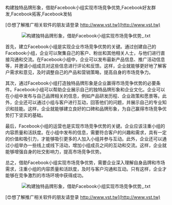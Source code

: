 构建独特品牌形象，借助Facebook小组实现市场竞争优势,Facebook好友群发,Facebook拓客,Facebook发帖

[😍想了解推广相关软件的朋友请登录 http://www.vst.tw](http://www.vst.tw)

 <center><img src="https://vst.tw/MP4/tuiguang/png/6.png" alt="构建独特品牌形象，借助Facebook小组实现市场竞争优势_.txt"></center>

首先，建立Facebook小组是实现企业市场竞争优势的关键。通过创建自己的Facebook小组，企业可以聚集自己的客户、粉丝和其他相关人士，与他们进行直接沟通和交流。在Facebook小组中，企业可以发布最新产品信息、推广活动信息等，并邀请小组成员对这些信息进行评论和反馈。这样，企业就能够更好地了解客户需求和意见，及时调整自己的产品和营销策略，提高自身的市场竞争力。

其次，通过Facebook小组打造独特品牌形象是企业赢得市场竞争优势的必要条件。Facebook小组可以帮助企业展示自己的独特品牌形象和企业文化。企业可以在小组中发布与自己品牌相关的信息，例如产品研发历程、企业政策和愿景等。此外，企业还可以通过小组与客户进行互动，回答他们的问题，并展示自己的专业知识和技能。这样，企业就能够建立良好的口碑和品牌形象，为自己赢得市场竞争优势打下坚实的基础。

最后，Facebook小组的运营也是实现市场竞争优势的关键。企业应该注重小组的内容质量和活跃度。在小组中发布的信息，需要符合客户的兴趣和需求，具有一定的价值和吸引力，才能够吸引更多的人加入小组并参与互动。此外，企业还可以通过小组举办一些线上或线下活动，增加小组成员之间的互动和交流。这样，企业就能够增强自身的社交影响力，提高市场竞争优势。

总之，借助Facebook小组实现市场竞争优势，需要企业深入理解自身品牌和市场需求，注重小组的内容质量和活跃度，及时与客户沟通和互动。只有这样，企业才能够在竞争激烈的市场环境中获得成功。

 <center><img src="https://vst.tw/MP4/tuiguang/png/8.png" alt="构建独特品牌形象，借助Facebook小组实现市场竞争优势_.txt"></center>

[😍想了解推广相关软件的朋友请登录 http://www.vst.tw](http://www.vst.tw)



